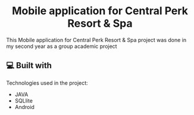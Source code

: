 <h1 align="center" id="title">Mobile application for Central Perk Resort &amp; Spa</h1>

<p id="description">This Mobile application for Central Perk Resort &amp; Spa project was done in my second year as a group academic project</p>

  
  
<h2>💻 Built with</h2>

Technologies used in the project:

*   JAVA
*   SQLlite
*   Android
